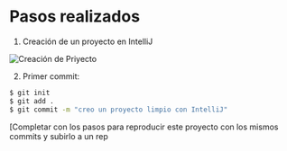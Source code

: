 # Pasos realizados

1. Creación de un proyecto en IntelliJ

![Creación de Priyecto](./img/Captura%20de%20pantalla%202022-11-07%20151657.png)

2. Primer commit:

```bash
$ git init
$ git add .
$ git commit -m "creo un proyecto limpio con IntelliJ"
```

[Completar con los pasos para reproducir este proyecto con los mismos commits y subirlo a un rep

